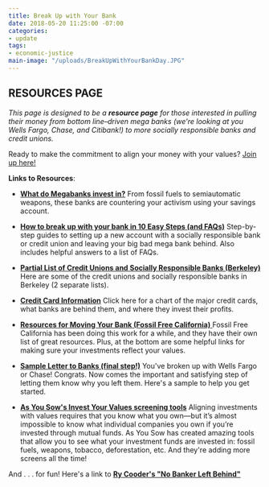 ```yaml
---
title: Break Up with Your Bank
date: 2018-05-20 11:25:00 -07:00
categories:
- update
tags:
- economic-justice
main-image: "/uploads/BreakUpWithYourBankDay.JPG"
---
```


## RESOURCES PAGE

*This page is designed to be a **resource page** for those interested in pulling their money from bottom line–driven mega banks (we're looking at you Wells Fargo, Chase, and Citibank!) to more socially responsible banks and credit unions.*

Ready to make the commitment to align your money with your values? [Join up here!](https://docs.google.com/forms/d/e/1FAIpQLSejTH4GxAVkkgvf7qznUkmtE9fG1K2YrSPbpPSLHlzky4lgWg/viewform)

**Links to Resources**:

* [**What do Megabanks invest in?**](https://drive.google.com/file/d/1TdcWHt_rHIQgB9taYCD3xBdYBPKq30Pb/view) 
From fossil fuels to semiautomatic weapons, these banks are countering your activism using your savings account.

* [**How to break up with your bank in 10 Easy Steps (and FAQs)**](https://drive.google.com/file/d/1TdcWHt_rHIQgB9taYCD3xBdYBPKq30Pb/view) 
Step-by-step guides to setting up a new account with a socially responsible bank or credit union and leaving your big bad mega bank behind. Also includes helpful answers to a list of FAQs.

* [**Partial List of Credit Unions and Socially Responsible Banks (Berkeley)**](https://drive.google.com/file/d/1ZybQpL4QQdDJbH-HK9WmIAsfQ-hXnL2Q/view) 
Here are some of the credit unions and socially responsible banks in Berkeley (2 separate lists).

* [**Credit Card Information**](https://drive.google.com/file/d/1KuUoFLup5PFXVMyduDv4VmHZZjpAvHs6/view) 
Click here for a chart of the major credit cards, what banks are behind them, and where they invest their profits.

* [**Resources for Moving Your Bank (Fossil Free California)**
](https://drive.google.com/open?id=1hNnyrR3kyOJJZpZQ4mCplJxLDfTi28I1) 
Fossil Free California has been doing this work for a while, and they have their own list of great resources. Plus, at the bottom are some helpful links for making sure your investments reflect your values.

* [**Sample Letter to Banks (final step!)**](https://drive.google.com/open?id=1d3uLwwsfQuNblZN6NK99GcN_Y748LuD2) 
You've broken up with Wells Fargo or Chase! Congrats. Now comes the important and satisfying step of letting them know why you left them. Here's a sample to help you get started. 

* [**As You Sow's Invest Your Values screening tools**](https://www.asyousow.org/invest-your-values) 
Aligning investments with values requires that you know what you own—but it’s almost impossible to know what individual companies you own if you’re invested through mutual funds. As You Sow has created amazing tools that allow you to see what your investment funds are invested in: fossil fuels, weapons, tobacco, deforestation, etc. And they're adding more screens all the time!

And . . . for fun! Here's a link to [**Ry Cooder's "No Banker Left Behind"**](https://youtu.be/ZXHckAFMzaw)